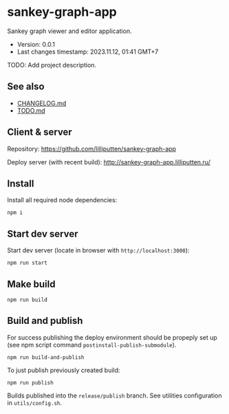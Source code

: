 <!--
@since 2023.11.12, 00:38
@changed 2023.11.12, 01:45
-->


# sankey-graph-app

Sankey graph viewer and editor application.

- Version: 0.0.1
- Last changes timestamp: 2023.11.12, 01:41 GMT+7

TODO: Add project description.


## See also

- [CHANGELOG.md](CHANGELOG.md)
- [TODO.md](TODO.md)


## Client & server

Repository: https://github.com/lilliputten/sankey-graph-app

Deploy server (with recent build): http://sankey-graph-app.lilliputten.ru/


## Install

Install all required node dependencies:

```
npm i
```


## Start dev server

Start dev server (locate in browser with `http://localhost:3000`):

```
npm run start
```


## Make build

```
npm run build
```


## Build and publish

For success publishing the deploy environment should be propeply set up (see
npm script command `postinstall-publish-submodule`).

```
npm run build-and-publish
```

To just publish previously created build:

```
npm run publish
```

Builds published into the `release/publish` branch. See utilities configuration in `utils/config.sh`.
